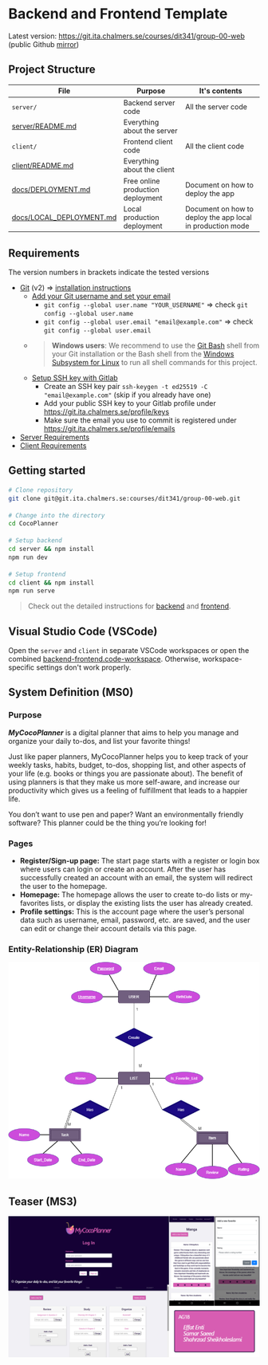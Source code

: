 # Backend and Frontend Template

Latest version: https://git.ita.chalmers.se/courses/dit341/group-00-web (public Github [mirror](https://github.com/dit341/group-00-web))

## Project Structure

| File        | Purpose           | It's contents  |
| ------------- | ------------- | ----- |
| `server/` | Backend server code | All the server code |
| [server/README.md](server/README.md) | Everything about the server |  |
| `client/` | Frontend client code | All the client code |
| [client/README.md](client/README.md) | Everything about the client |  |
| [docs/DEPLOYMENT.md](docs/DEPLOYMENT.md) | Free online production deployment | Document on how to deploy the app |
| [docs/LOCAL_DEPLOYMENT.md](docs/LOCAL_DEPLOYMENT.md) | Local production deployment | Document on how to deploy the app local in production mode |

## Requirements

The version numbers in brackets indicate the tested versions

* [Git](https://git-scm.com/) (v2) => [installation instructions](https://www.atlassian.com/git/tutorials/install-git)
  * [Add your Git username and set your email](https://docs.gitlab.com/ce/gitlab-basics/start-using-git.html#add-your-git-username-and-set-your-email)
    * `git config --global user.name "YOUR_USERNAME"` => check `git config --global user.name`
    * `git config --global user.email "email@example.com"` => check `git config --global user.email`
  * > **Windows users**: We recommend to use the [Git Bash](https://www.atlassian.com/git/tutorials/git-bash) shell from your Git installation or the Bash shell from the [Windows Subsystem for Linux](https://docs.microsoft.com/en-us/windows/wsl/install-win10) to run all shell commands for this project.
  * [Setup SSH key with Gitlab](https://docs.gitlab.com/ee/ssh/)
    * Create an SSH key pair `ssh-keygen -t ed25519 -C "email@example.com"` (skip if you already have one)
    * Add your public SSH key to your Gitlab profile under https://git.ita.chalmers.se/profile/keys
    * Make sure the email you use to commit is registered under https://git.ita.chalmers.se/profile/emails
* [Server Requirements](./server/README.md#Requirements)
* [Client Requirements](./client/README.md#Requirements)

## Getting started

```bash
# Clone repository
git clone git@git.ita.chalmers.se:courses/dit341/group-00-web.git

# Change into the directory
cd CocoPlanner

# Setup backend
cd server && npm install
npm run dev

# Setup frontend
cd client && npm install
npm run serve
```

> Check out the detailed instructions for [backend](./server/README.md) and [frontend](./client/README.md).

## Visual Studio Code (VSCode)

Open the `server` and `client` in separate VSCode workspaces or open the combined [backend-frontend.code-workspace](./backend-frontend.code-workspace). Otherwise, workspace-specific settings don't work properly.

## System Definition (MS0)

### Purpose

_**MyCocoPlanner**_ is a digital planner that aims to help you manage and organize your daily to-dos, and list your favorite things!

Just like paper planners, MyCocoPlanner helps you to keep track of your weekly tasks, habits, budget, to-dos, shopping list, and other aspects of your life (e.g. books or things you are passionate about). The benefit of using planners is that they make us more self-aware, and increase our productivity which gives us a feeling of fulfillment that leads to a happier life. 

You don’t want to use pen and paper? Want an environmentally friendly software? This planner could be the thing you’re looking for! 



### Pages

* **Register/Sign-up page:** The start page starts with a register or login box where users can login or create an account. After the user has successfully created an account with an email, the system will redirect the user to the homepage. 
* **Homepage:** The homepage allows the user to create to-do lists or my-favorites lists, or  display the existing lists the user has already created. 
* **Profile settings:** This is the account page where the user’s personal data such as username, email, password, etc. are saved, and the user can edit or change their account details via this page. 


### Entity-Relationship (ER) Diagram

![ER Diagram](./images/ER_Diagram_V3.png)

## Teaser (MS3)

![Teaser](./images/teaser.png)
